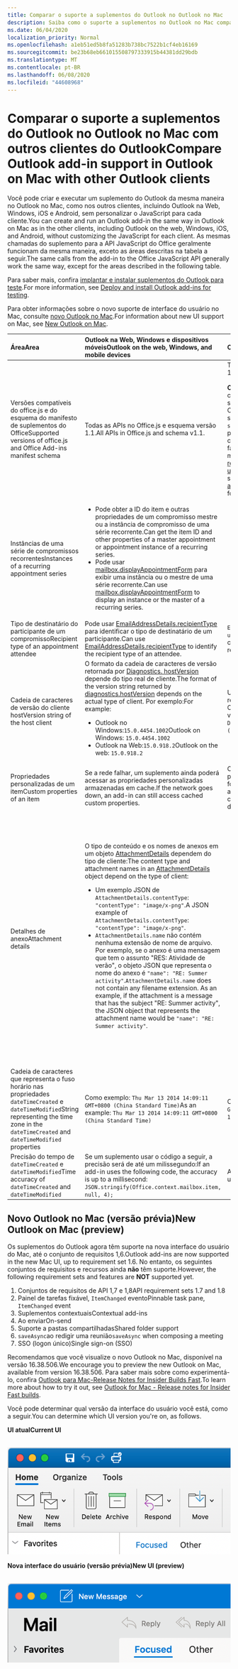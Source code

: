 ```yaml
---
title: Comparar o suporte a suplementos do Outlook no Outlook no Mac
description: Saiba como o suporte a suplementos no Outlook no Mac compara com outros clientes do Outlook.
ms.date: 06/04/2020
localization_priority: Normal
ms.openlocfilehash: a1eb51ed5b8fa51283b738bc7522b1cf4eb16169
ms.sourcegitcommit: be23b68eb661015508797333915b44381dd29bdb
ms.translationtype: MT
ms.contentlocale: pt-BR
ms.lasthandoff: 06/08/2020
ms.locfileid: "44608968"
---
```

# <a name="compare-outlook-add-in-support-in-outlook-on-mac-with-other-outlook-clients"></a><span data-ttu-id="bce06-103">Comparar o suporte a suplementos do Outlook no Outlook no Mac com outros clientes do Outlook</span><span class="sxs-lookup"><span data-stu-id="bce06-103">Compare Outlook add-in support in Outlook on Mac with other Outlook clients</span></span>

<span data-ttu-id="bce06-104">Você pode criar e executar um suplemento do Outlook da mesma maneira no Outlook no Mac, como nos outros clientes, incluindo Outlook na Web, Windows, iOS e Android, sem personalizar o JavaScript para cada cliente.</span><span class="sxs-lookup"><span data-stu-id="bce06-104">You can create and run an Outlook add-in the same way in Outlook on Mac as in the other clients, including Outlook on the web, Windows, iOS, and Android, without customizing the JavaScript for each client.</span></span> <span data-ttu-id="bce06-105">As mesmas chamadas do suplemento para a API JavaScript do Office geralmente funcionam da mesma maneira, exceto as áreas descritas na tabela a seguir.</span><span class="sxs-lookup"><span data-stu-id="bce06-105">The same calls from the add-in to the Office JavaScript API generally work the same way, except for the areas described in the following table.</span></span>

<span data-ttu-id="bce06-106">Para saber mais, confira [implantar e instalar suplementos do Outlook para teste](testing-and-tips.md).</span><span class="sxs-lookup"><span data-stu-id="bce06-106">For more information, see [Deploy and install Outlook add-ins for testing](testing-and-tips.md).</span></span>

<span data-ttu-id="bce06-107">Para obter informações sobre o novo suporte de interface do usuário no Mac, consulte [novo Outlook no Mac](#new-outlook-on-mac-preview).</span><span class="sxs-lookup"><span data-stu-id="bce06-107">For information about new UI support on Mac, see [New Outlook on Mac](#new-outlook-on-mac-preview).</span></span>

| <span data-ttu-id="bce06-108">Área</span><span class="sxs-lookup"><span data-stu-id="bce06-108">Area</span></span> | <span data-ttu-id="bce06-109">Outlook na Web, Windows e dispositivos móveis</span><span class="sxs-lookup"><span data-stu-id="bce06-109">Outlook on the web, Windows, and mobile devices</span></span> | <span data-ttu-id="bce06-110">Outlook no Mac</span><span class="sxs-lookup"><span data-stu-id="bce06-110">Outlook on Mac</span></span> |
|:-----|:-----|:-----|
| <span data-ttu-id="bce06-111">Versões compatíveis do office.js e do esquema do manifesto de suplementos do Office</span><span class="sxs-lookup"><span data-stu-id="bce06-111">Supported versions of office.js and Office Add-ins manifest schema</span></span> | <span data-ttu-id="bce06-112">Todas as APIs no Office.js e esquema versão 1.1.</span><span class="sxs-lookup"><span data-stu-id="bce06-112">All APIs in Office.js and schema v1.1.</span></span> | <span data-ttu-id="bce06-113">Todas as APIs no Office.js e esquema versão 1.1.</span><span class="sxs-lookup"><span data-stu-id="bce06-113">All APIs in Office.js and schema v1.1.</span></span><br><br><span data-ttu-id="bce06-114">**Observação**: no Outlook no Mac, somente compilar o 16.35.308 ou posterior oferece suporte para salvar uma reunião.</span><span class="sxs-lookup"><span data-stu-id="bce06-114">**NOTE**: In Outlook on Mac, only build 16.35.308 or later supports saving a meeting.</span></span> <span data-ttu-id="bce06-115">Caso contrário, o `saveAsync` método falhará quando for chamado a partir de uma reunião no modo de composição.</span><span class="sxs-lookup"><span data-stu-id="bce06-115">Otherwise, the `saveAsync` method fails when called from a meeting in compose mode.</span></span> <span data-ttu-id="bce06-116">Consulte [Não é possível salvar uma reunião como um rascunho no Outlook para Mac usando a API do Office JS](https://support.microsoft.com/help/4505745) para obter uma solução alternativa.</span><span class="sxs-lookup"><span data-stu-id="bce06-116">See [Cannot save a meeting as a draft in Outlook for Mac by using Office JS API](https://support.microsoft.com/help/4505745) for a workaround.</span></span> |
| <span data-ttu-id="bce06-117">Instâncias de uma série de compromissos recorrentes</span><span class="sxs-lookup"><span data-stu-id="bce06-117">Instances of a recurring appointment series</span></span> | <ul><li><span data-ttu-id="bce06-118">Pode obter a ID do item e outras propriedades de um compromisso mestre ou a instância de compromisso de uma série recorrente.</span><span class="sxs-lookup"><span data-stu-id="bce06-118">Can get the item ID and other properties of a master appointment or appointment instance of a recurring series.</span></span></li><li><span data-ttu-id="bce06-119">Pode usar [mailbox.displayAppointmentForm](../reference/objectmodel/preview-requirement-set/office.context.mailbox.md#methods) para exibir uma instância ou o mestre de uma série recorrente.</span><span class="sxs-lookup"><span data-stu-id="bce06-119">Can use [mailbox.displayAppointmentForm](../reference/objectmodel/preview-requirement-set/office.context.mailbox.md#methods) to display an instance or the master of a recurring series.</span></span></li></ul> | <ul><li><span data-ttu-id="bce06-120">Pode obter a ID do item e outras propriedades do compromisso mestre, mas não de uma instância de uma série recorrente.</span><span class="sxs-lookup"><span data-stu-id="bce06-120">Can get the item ID and other properties of the master appointment, but not those of an instance of a recurring series.</span></span></li><li><span data-ttu-id="bce06-p103">Pode exibir o compromisso mestre de uma série recorrente. Sem a ID do item, não pode exibir uma instância de uma série recorrente.</span><span class="sxs-lookup"><span data-stu-id="bce06-p103">Can display the master appointment of a recurring series. Without the item ID, cannot display an instance of a recurring series.</span></span></li></ul> |
| <span data-ttu-id="bce06-123">Tipo de destinatário do participante de um compromisso</span><span class="sxs-lookup"><span data-stu-id="bce06-123">Recipient type of an appointment attendee</span></span> | <span data-ttu-id="bce06-124">Pode usar [EmailAddressDetails.recipientType](/javascript/api/outlook/office.emailaddressdetails#recipienttype) para identificar o tipo de destinatário de um participante.</span><span class="sxs-lookup"><span data-stu-id="bce06-124">Can use [EmailAddressDetails.recipientType](/javascript/api/outlook/office.emailaddressdetails#recipienttype) to identify the recipient type of an attendee.</span></span> | <span data-ttu-id="bce06-125">`EmailAddressDetails.recipientType` retorna `undefined` para participantes do compromisso.</span><span class="sxs-lookup"><span data-stu-id="bce06-125">`EmailAddressDetails.recipientType` returns `undefined` for appointment attendees.</span></span> |
| <span data-ttu-id="bce06-126">Cadeia de caracteres de versão do cliente host</span><span class="sxs-lookup"><span data-stu-id="bce06-126">Version string of the host client</span></span> | <span data-ttu-id="bce06-127">O formato da cadeia de caracteres de versão retornada por [Diagnostics. hostVersion](/javascript/api/outlook/office.diagnostics#hostversion) depende do tipo real de cliente.</span><span class="sxs-lookup"><span data-stu-id="bce06-127">The format of the version string returned by [diagnostics.hostVersion](/javascript/api/outlook/office.diagnostics#hostversion) depends on the actual type of client.</span></span> <span data-ttu-id="bce06-128">Por exemplo:</span><span class="sxs-lookup"><span data-stu-id="bce06-128">For example:</span></span><ul><li><span data-ttu-id="bce06-129">Outlook no Windows:`15.0.4454.1002`</span><span class="sxs-lookup"><span data-stu-id="bce06-129">Outlook on Windows: `15.0.4454.1002`</span></span></li><li><span data-ttu-id="bce06-130">Outlook na Web:`15.0.918.2`</span><span class="sxs-lookup"><span data-stu-id="bce06-130">Outlook on the web: `15.0.918.2`</span></span></li></ul> |<span data-ttu-id="bce06-131">Um exemplo da cadeia de caracteres de versão retornada por `Diagnostics.hostVersion` no Outlook no Mac:`15.0 (140325)`</span><span class="sxs-lookup"><span data-stu-id="bce06-131">An example of the version string returned by `Diagnostics.hostVersion` on Outlook on Mac: `15.0 (140325)`</span></span> |
| <span data-ttu-id="bce06-132">Propriedades personalizadas de um item</span><span class="sxs-lookup"><span data-stu-id="bce06-132">Custom properties of an item</span></span> | <span data-ttu-id="bce06-133">Se a rede falhar, um suplemento ainda poderá acessar as propriedades personalizadas armazenadas em cache.</span><span class="sxs-lookup"><span data-stu-id="bce06-133">If the network goes down, an add-in can still access cached custom properties.</span></span> | <span data-ttu-id="bce06-134">Como o Outlook no Mac não armazena propriedades personalizadas em cache, se a rede for desativada, os suplementos não poderão acessá-los.</span><span class="sxs-lookup"><span data-stu-id="bce06-134">Because Outlook on Mac does not cache custom properties, if the network goes down, add-ins would not be able to access them.</span></span> |
| <span data-ttu-id="bce06-135">Detalhes de anexo</span><span class="sxs-lookup"><span data-stu-id="bce06-135">Attachment details</span></span> | <span data-ttu-id="bce06-136">O tipo de conteúdo e os nomes de anexos em um objeto [AttachmentDetails](/javascript/api/outlook/office.attachmentdetails) dependem do tipo de cliente:</span><span class="sxs-lookup"><span data-stu-id="bce06-136">The content type and attachment names in an [AttachmentDetails](/javascript/api/outlook/office.attachmentdetails) object depend on the type of client:</span></span><ul><li><span data-ttu-id="bce06-137">Um exemplo JSON de `AttachmentDetails.contentType`: `"contentType": "image/x-png"`.</span><span class="sxs-lookup"><span data-stu-id="bce06-137">A JSON example of `AttachmentDetails.contentType`: `"contentType": "image/x-png"`.</span></span> </li><li><span data-ttu-id="bce06-p105">`AttachmentDetails.name` não contém nenhuma extensão de nome de arquivo. Por exemplo, se o anexo é uma mensagem que tem o assunto "RES: Atividade de verão", o objeto JSON que representa o nome do anexo é `"name": "RE: Summer activity"`.</span><span class="sxs-lookup"><span data-stu-id="bce06-p105">`AttachmentDetails.name` does not contain any filename extension. As an example, if the attachment is a message that has the subject "RE: Summer activity", the JSON object that represents the attachment name would be `"name": "RE: Summer activity"`.</span></span></li></ul> | <ul><li><span data-ttu-id="bce06-140">Um exemplo JSON de `AttachmentDetails.contentType`: `"contentType" "image/png"`</span><span class="sxs-lookup"><span data-stu-id="bce06-140">A JSON example of `AttachmentDetails.contentType`: `"contentType" "image/png"`</span></span></li><li><span data-ttu-id="bce06-p106">`AttachmentDetails.name` sempre inclui uma extensão de nome de arquivo. Anexos que são itens de email têm uma extensão .eml, e compromissos têm uma extensão .ics. Por exemplo, se um anexo é um email com o assunto "RES: Atividade de verão", o objeto JSON que representa o nome do anexo é `"name": "RE: Summer activity.eml"`.</span><span class="sxs-lookup"><span data-stu-id="bce06-p106">`AttachmentDetails.name` always includes a filename extension. Attachments that are mail items have a .eml extension, and appointments have a .ics extension. As an example, if an attachment is an email with the subject "RE: Summer activity", the JSON object that represents the attachment name would be `"name": "RE: Summer activity.eml"`.</span></span><p><span data-ttu-id="bce06-144">**Observação**: se um arquivo for anexado programaticamente (por exemplo, por meio de um suplemento) sem uma extensão, `AttachmentDetails.name` não conterá essa extensão como parte do nome do arquivo.</span><span class="sxs-lookup"><span data-stu-id="bce06-144">**NOTE**: If a file is programmatically attached (e.g through an add-in) without an extension then the `AttachmentDetails.name`  will not contain the extension as part of filename.</span></span></p></li></ul> |
| <span data-ttu-id="bce06-145">Cadeia de caracteres que representa o fuso horário nas propriedades `dateTimeCreated` e `dateTimeModified`</span><span class="sxs-lookup"><span data-stu-id="bce06-145">String representing the time zone in the `dateTimeCreated` and `dateTimeModified` properties</span></span> |<span data-ttu-id="bce06-146">Como exemplo: `Thu Mar 13 2014 14:09:11 GMT+0800 (China Standard Time)`</span><span class="sxs-lookup"><span data-stu-id="bce06-146">As an example: `Thu Mar 13 2014 14:09:11 GMT+0800 (China Standard Time)`</span></span> | <span data-ttu-id="bce06-147">Como exemplo: `Thu Mar 13 2014 14:09:11 GMT+0800 (CST)`</span><span class="sxs-lookup"><span data-stu-id="bce06-147">As an example: `Thu Mar 13 2014 14:09:11 GMT+0800 (CST)`</span></span> |
| <span data-ttu-id="bce06-148">Precisão do tempo de `dateTimeCreated` e `dateTimeModified`</span><span class="sxs-lookup"><span data-stu-id="bce06-148">Time accuracy of `dateTimeCreated` and `dateTimeModified`</span></span> | <span data-ttu-id="bce06-149">Se um suplemento usar o código a seguir, a precisão será de até um milissegundo:</span><span class="sxs-lookup"><span data-stu-id="bce06-149">If an add-in uses the following code, the accuracy is up to a millisecond:</span></span><br/>`JSON.stringify(Office.context.mailbox.item, null, 4);`| <span data-ttu-id="bce06-150">A precisão é de até um segundo.</span><span class="sxs-lookup"><span data-stu-id="bce06-150">The accuracy is up to only a second.</span></span> |

## <a name="new-outlook-on-mac-preview"></a><span data-ttu-id="bce06-151">Novo Outlook no Mac (versão prévia)</span><span class="sxs-lookup"><span data-stu-id="bce06-151">New Outlook on Mac (preview)</span></span>

<span data-ttu-id="bce06-152">Os suplementos do Outlook agora têm suporte na nova interface do usuário do Mac, até o conjunto de requisitos 1,6.</span><span class="sxs-lookup"><span data-stu-id="bce06-152">Outlook add-ins are now supported in the new Mac UI, up to requirement set 1.6.</span></span> <span data-ttu-id="bce06-153">No entanto, os seguintes conjuntos de requisitos e recursos ainda **não** têm suporte.</span><span class="sxs-lookup"><span data-stu-id="bce06-153">However, the following requirement sets and features are **NOT** supported yet.</span></span>

1. <span data-ttu-id="bce06-154">Conjuntos de requisitos de API 1,7 e 1,8</span><span class="sxs-lookup"><span data-stu-id="bce06-154">API requirement sets 1.7 and 1.8</span></span>
1. <span data-ttu-id="bce06-155">Painel de tarefas fixável, `ItemChanged` evento</span><span class="sxs-lookup"><span data-stu-id="bce06-155">Pinnable task pane, `ItemChanged` event</span></span>
1. <span data-ttu-id="bce06-156">Suplementos contextuais</span><span class="sxs-lookup"><span data-stu-id="bce06-156">Contextual add-ins</span></span>
1. <span data-ttu-id="bce06-157">Ao enviar</span><span class="sxs-lookup"><span data-stu-id="bce06-157">On-send</span></span>
1. <span data-ttu-id="bce06-158">Suporte a pastas compartilhadas</span><span class="sxs-lookup"><span data-stu-id="bce06-158">Shared folder support</span></span>
1. <span data-ttu-id="bce06-159">`saveAsync`ao redigir uma reunião</span><span class="sxs-lookup"><span data-stu-id="bce06-159">`saveAsync` when composing a meeting</span></span>
1. <span data-ttu-id="bce06-160">SSO (logon único)</span><span class="sxs-lookup"><span data-stu-id="bce06-160">Single sign-on (SSO)</span></span>

<span data-ttu-id="bce06-161">Recomendamos que você visualize o novo Outlook no Mac, disponível na versão 16.38.506.</span><span class="sxs-lookup"><span data-stu-id="bce06-161">We encourage you to preview the new Outlook on Mac, available from version 16.38.506.</span></span> <span data-ttu-id="bce06-162">Para saber mais sobre como experimentá-lo, confira [Outlook para Mac-Release Notes for Insider Builds Fast](https://support.microsoft.com/office/d6347358-5613-433e-a49e-a9a0e8e0462a).</span><span class="sxs-lookup"><span data-stu-id="bce06-162">To learn more about how to try it out, see [Outlook for Mac - Release notes for Insider Fast builds](https://support.microsoft.com/office/d6347358-5613-433e-a49e-a9a0e8e0462a).</span></span>

<span data-ttu-id="bce06-163">Você pode determinar qual versão da interface do usuário você está, como a seguir.</span><span class="sxs-lookup"><span data-stu-id="bce06-163">You can determine which UI version you're on, as follows.</span></span>

<span data-ttu-id="bce06-164">**UI atual**</span><span class="sxs-lookup"><span data-stu-id="bce06-164">**Current UI**</span></span>

&nbsp;&nbsp;&nbsp;&nbsp;![UI atual no Mac](../images/outlook-on-mac-classic.png)

<span data-ttu-id="bce06-166">**Nova interface do usuário (versão prévia)**</span><span class="sxs-lookup"><span data-stu-id="bce06-166">**New UI (preview)**</span></span>

&nbsp;&nbsp;&nbsp;&nbsp;![Nova interface do usuário na visualização no Mac](../images/outlook-on-mac-new.png)